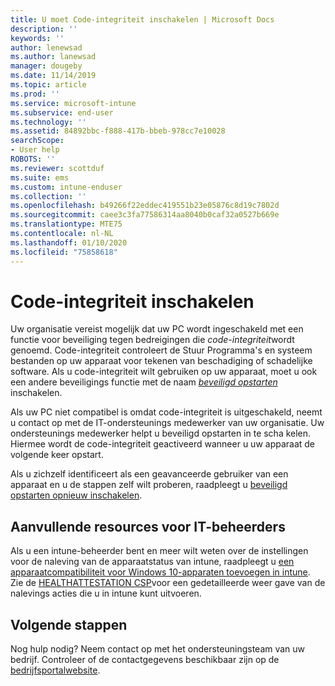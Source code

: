 ```yaml
---
title: U moet Code-integriteit inschakelen | Microsoft Docs
description: ''
keywords: ''
author: lenewsad
ms.author: lanewsad
manager: dougeby
ms.date: 11/14/2019
ms.topic: article
ms.prod: ''
ms.service: microsoft-intune
ms.subservice: end-user
ms.technology: ''
ms.assetid: 84892bbc-f888-417b-bbeb-978cc7e10028
searchScope:
- User help
ROBOTS: ''
ms.reviewer: scottduf
ms.suite: ems
ms.custom: intune-enduser
ms.collection: ''
ms.openlocfilehash: b49266f22eddec419551b23e05876c8d19c7802d
ms.sourcegitcommit: caee3c3fa77586314aa8040b0caf32a0527b669e
ms.translationtype: MTE75
ms.contentlocale: nl-NL
ms.lasthandoff: 01/10/2020
ms.locfileid: "75858618"
---
```

# <a name="enable-code-integrity"></a>Code-integriteit inschakelen

Uw organisatie vereist mogelijk dat uw PC wordt ingeschakeld met een functie voor beveiliging tegen bedreigingen die *code-integriteit*wordt genoemd. Code-integriteit controleert de Stuur Programma's en systeem bestanden op uw apparaat voor tekenen van beschadiging of schadelijke software. Als u code-integriteit wilt gebruiken op uw apparaat, moet u ook een andere beveiligings functie met de naam [*beveiligd opstarten*](https://docs.microsoft.com/windows/security/information-protection/secure-the-windows-10-boot-process#secure-boot) inschakelen.

Als uw PC niet compatibel is omdat code-integriteit is uitgeschakeld, neemt u contact op met de IT-ondersteunings medewerker van uw organisatie. Uw ondersteunings medewerker helpt u beveiligd opstarten in te scha kelen. Hiermee wordt de code-integriteit geactiveerd wanneer u uw apparaat de volgende keer opstart. 

Als u zichzelf identificeert als een geavanceerde gebruiker van een apparaat en u de stappen zelf wilt proberen, raadpleegt u [beveiligd opstarten opnieuw inschakelen](https://docs.microsoft.com/windows-hardware/manufacture/desktop/disabling-secure-boot#re-enable-secure-boot).

## <a name="additional-resources-for-it-administrators"></a>Aanvullende resources voor IT-beheerders

Als u een intune-beheerder bent en meer wilt weten over de instellingen voor de naleving van de apparaatstatus van intune, raadpleegt u [een apparaatcompatibiliteit voor Windows 10-apparaten toevoegen in intune](https://docs.microsoft.com/intune/protect/compliance-policy-create-windows). Zie de [HEALTHATTESTATION CSP](https://docs.microsoft.com/windows/client-management/mdm/healthattestation-csp#step-8-take-appropriate-policy-action-based-on-evaluation-results)voor een gedetailleerde weer gave van de nalevings acties die u in intune kunt uitvoeren.  

## <a name="next-steps"></a>Volgende stappen

Nog hulp nodig? Neem contact op met het ondersteuningsteam van uw bedrijf. Controleer of de contactgegevens beschikbaar zijn op de [bedrijfsportalwebsite](https://go.microsoft.com/fwlink/?linkid=2010980).
